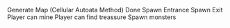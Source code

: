 Generate Map (Cellular Autoata Method) Done
Spawn Entrance
Spawn Exit
Player can mine
Player can find treassure
Spawn monsters
